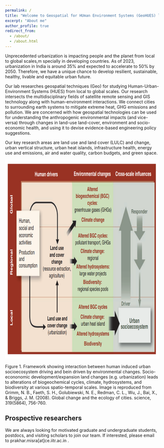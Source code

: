 ```yaml
---
permalink: /
title: "Welcome to Geospatial for HUman Environment Systems (GeoHUES) lab"
excerpt: "About me"
author_profile: true
redirect_from: 
  - /about/
  - /about.html
---
```


Unprecedented urbanization is impacting people and the planet from local to global scales,m specially in developing countries. As of 2023, urbanization in India is around 35% and expected to accelerate to 50% by 2050. Therefore, we have a unique chance to develop resilient, sustainable, healthy, livable and equitable urban future.

Our lab researches geospatial techniques (Geo) for studying Human-Urban-Environment Systems (HUES) from local to global scales. Our research intersects the multidisciplinary fields of satellite remote sensing and GIS technology along with human-environment interactions. We connect cities to surrounding earth systems to mitigate extreme heat, GHG emissions and pollution. We are concerned with how geospatial technologies can be used for understanding the anthropogenic environmental impacts (and vice-versa) through changes in land-use land-cover, environment and socio-economic health, and using it to devise evidence-based engineering policy suggestions. 

Our key research areas are land use and land cover (LULC) and change, urban vertical structure, urban heat islands, infrastructure health, energy use and emissions, air and water quality, carbon budgets, and green space.

<p align="center">
   <img src="../images/Grimm-urban-socioecosystem.png" width="700" height="650"> 
</p>
Figure 1. Framework showing interaction between human induced urban socioecosystem driving and bein driven by environmental changes. Socio-econonomic development/expansion land changes (e.g. urbanization) leads to alterations of biogeochemical cycles, climate, hydrosystems, and biodiversity at various spatio-temporal scales. Image is reproduced from Grimm, N. B., Faeth, S. H., Golubiewski, N. E., Redman, C. L., Wu, J., Bai, X., & Briggs, J. M. (2008). Global change and the ecology of cities. science, 319(5864), 756-760.




Prospective researchers
------
We are always looking for motivated graduate and undergraduate students, postdocs, and visiting scholars to join our team. If interested, please email to prakhar.misra[at]ce.iitr.ac.in . 


